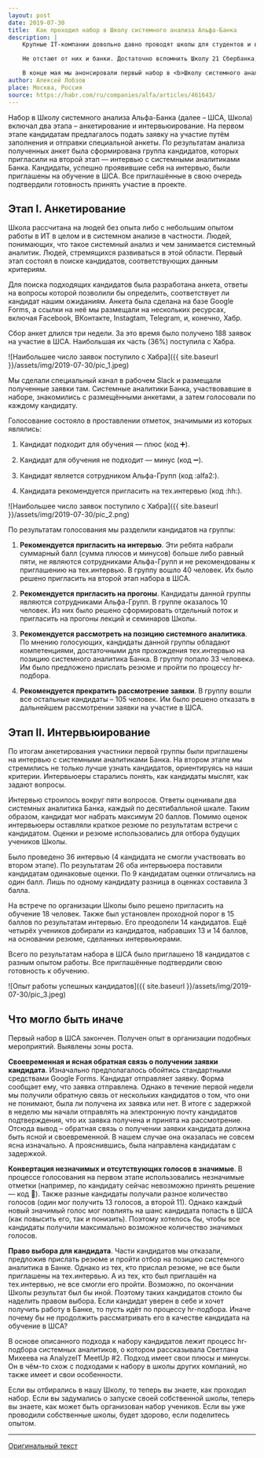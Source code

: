 ```yaml
---
layout: post
date: 2019-07-30
title:  Как проходил набор в Школу системного анализа Альфа-Банка
description: |
    Крупные IT-компании довольно давно проводят школы для студентов и выпускников инженерных и математических специальностей. Кто не слышал о Школе анализа данных Яндекса или Школе программистов HeadHunter? Возраст этих проектов уже измеряется десятилетием.<br><br>

    Не отстают от них и банки. Достаточно вспомнить Школу 21 Сбербанка, Raiffeisen Java School или Финтех Школу Tinkoff.ru. Эти проекты призваны не только дать теоретические знания, но и развить практические навыки, сформировать портфолио молодого специалиста, повысить его шансы на трудоустройство.<br><br>

    В конце мая мы анонсировали первый набор в <b>Школу системного анализа</b> Альфа-Банка. Прошло два месяца, набор окончен. Сегодня я хочу рассказать, как он проходил и что могло быть сделано иначе. Всех заинтересованных приглашаю под кат.
author: Алексей Лобзов
place: Москва, Россия
source: https://habr.com/ru/companies/alfa/articles/461643/
---
```


Набор в Школу системного анализа Альфа-Банка (далее – ШСА, Школа) включал два этапа – анкетирование и интервьюирование. На первом этапе кандидатам предлагалось подать заявку на участие путём заполнения и отправки специальной анкеты. По результатам анализа полученных анкет была сформирована группа кандидатов, которых пригласили на второй этап — интервью с системными аналитиками Банка. Кандидаты, успешно проявившие себя на интервью, были приглашены на обучение в ШСА. Все приглашённые в свою очередь подтвердили готовность принять участие в проекте.

## Этап I. Анкетирование

Школа рассчитана на людей без опыта либо с небольшим опытом работы в ИТ в целом и в системном анализе в частности. Людей, понимающих, что такое системный анализ и чем занимается системный аналитик. Людей, стремящихся развиваться в этой области. Первый этап состоял в поиске кандидатов, соответствующих данным критериям.

Для поиска подходящих кандидатов была разработана анкета, ответы на вопросы которой позволили бы определить, соответствует ли кандидат нашим ожиданиям. Анкета была сделана на базе Google Forms, а ссылки на неё мы размещали на нескольких ресурсах, включая Facebook, ВКонтакте, Instagtam, Telegram, и, конечно, Хабр.

Сбор анкет длился три недели. За это время было получено 188 заявок на участие в ШСА. Наибольшая их часть (36%) поступила с Хабра.

![Наибольшее число заявок поступило с Хабра]({{ site.baseurl }}/assets/img/2019-07-30/pic_1.jpeg)

Мы сделали специальный канал в рабочем Slack и размещали полученные заявки там. Системные аналитики Банка, участвовавшие в наборе, знакомились с размещёнными анкетами, а затем голосовали по каждому кандидату.

Голосование состояло в проставлении отметок, значимыми из которых являлись:

1. Кандидат подходит для обучения — плюс (код :heavy_plus_sign:).

2. Кандидат для обучения не подходит — минус (код :heavy_minus_sign:).

3. Кандидат является сотрудником Альфа-Групп (код :alfa2:).

4. Кандидата рекомендуется пригласить на тех.интервью (код :hh:).

![Наибольшее число заявок поступило с Хабра]({{ site.baseurl }}/assets/img/2019-07-30/pic_2.png)

По результатам голосования мы разделили кандидатов на группы:

1. **Рекомендуется пригласить на интервью**. Эти ребята набрали суммарный балл (сумма плюсов и минусов) больше либо равный пяти, не являются сотрудниками Альфа-Групп и не рекомендованы к приглашению на тех.интервью. В группу вошло 40 человек. Их было решено пригласить на второй этап набора в ШСА.

2. **Рекомендуется пригласить на прогоны**. Кандидаты данной группы являются сотрудниками Альфа-Групп. В группе оказалось 10 человек. Из них было решено сформировать отдельный поток и пригласить на прогоны лекций и семинаров Школы.

3. **Рекомендуется рассмотреть на позицию системного аналитика**. По мнению голосующих, кандидаты данной группы обладают компетенциями, достаточными для прохождения тех.интервью на позицию системного аналитика Банка. В группу попало 33 человека. Им было предложено прислать резюме и пройти по процессу hr-подбора.

4. **Рекомендуется прекратить рассмотрение заявки**. В группу вошли все остальные кандидаты – 105 человек. Им было решено отказать в дальнейшем рассмотрении заявки на участие в ШСА.

## Этап II. Интервьюирование

По итогам анкетирования участники первой группы были приглашены на интервью с системными аналитиками Банка. На втором этапе мы стремились не только лучше узнать кандидатов, ориентируясь на наши критерии. Интервьюеры старались понять, как кандидаты мыслят, как задают вопросы.

Интервью строилось вокруг пяти вопросов. Ответы оценивали два системных аналитика Банка, каждый по десятибалльной шкале. Таким образом, кандидат мог набрать максимум 20 баллов. Помимо оценок интервьюеры оставляли краткое резюме по результатам встречи с кандидатом. Оценки и резюме использовались для отбора будущих учеников Школы.

Было проведено 36 интервью (4 кандидата не смогли участвовать во втором этапе). По результатам 26 оба интервьюера поставили кандидатам одинаковые оценки. По 9 кандидатам оценки отличались на один балл. Лишь по одному кандидату разница в оценках составила 3 балла.

На встрече по организации Школы было решено пригласить на обучение 18 человек. Также был установлен проходной порог в 15 баллов по результатам интервью. Его преодолели 14 кандидатов. Ещё четырёх учеников добирали из кандидатов, набравших 13 и 14 баллов, на основании резюме, сделанных интервьюерами.

Всего по результатам набора в ШСА было приглашено 18 кандидатов с разным опытом работы. Все приглашённые подтвердили свою готовность к обучению.

![Опыт работы успешных кандидатов]({{ site.baseurl }}/assets/img/2019-07-30/pic_3.jpeg)

## Что могло быть иначе

Первый набор в ШСА закончен. Получен опыт в организации подобных мероприятий. Выявлены зоны роста.

**Своевременная и ясная обратная связь о получении заявки кандидата**. Изначально предполагалось обойтись стандартными средствами Google Forms. Кандидат отправляет заявку. Форма сообщает ему, что заявка отправлена. Однако в течение первой недели мы получили обратную связь от нескольких кандидатов о том, что они не понимают, была ли получена их заявка или нет. В итоге с задержкой в неделю мы начали отправлять на электронную почту кандидатов подтверждения, что их заявка получена и принята на рассмотрение. Отсюда вывод – обратная связь о получении заявки кандидата должна быть ясной и своевременной. В нашем случае она оказалась не совсем ясна изначально. А прояснившись, была направлена кандидатам с задержкой.

**Конвертация незначимых и отсутствующих голосов в значимые**. В процессе голосования на первом этапе использовались незначимые отметки (например, по кандидату сейчас невозможно принять решение — код :thinking:). Также разные кандидаты получали разное количество голосов (один мог получить 13 голосов, а второй 11). Однако каждый новый значимый голос мог повлиять на шанс кандидата попасть в ШСА (как повысить его, так и понизить). Поэтому хотелось бы, чтобы все кандидаты получили максимально возможное количество значимых голосов.

**Право выбора для кандидата**. Части кандидатов мы отказали, предложив прислать резюме и пройти отбор на позицию системного аналитика в Банке. Однако из тех, кто прислал резюме, не все были приглашены на тех.интервью. А из тех, кто был приглашён на тех.интервью, не все смогли его пройти. Возможно, по окончании Школы результат был бы иной. Поэтому таких кандидатов стоило бы наделить правом выбора. Если кандидат уверен в себе и хочет получить работу в Банке, то пусть идёт по процессу hr-подбора. Иначе почему бы не продолжить рассматривать его в качестве кандидата на обучение в ШСА?

В основе описанного подхода к набору кандидатов лежит процесс hr-подбора системных аналитиков, о котором рассказывала Светлана Михеева на AnalyzeIT MeetUp #2. Подход имеет свои плюсы и минусы. Он в чём-то схож с подходами к набору в школы других компаний, но также имеет и свои особенности.

Если вы отбирались в нашу Школу, то теперь вы знаете, как проходил набор. Если вы задумались о запуске своей собственной школы, теперь вы знаете, как может быть организован набор учеников. Если вы уже проводили собственные школы, будет здорово, если поделитесь опытом.

---

[Оригинальный текст](https://habr.com/ru/companies/alfa/articles/461643/)